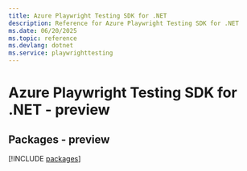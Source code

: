 ```yaml
---
title: Azure Playwright Testing SDK for .NET
description: Reference for Azure Playwright Testing SDK for .NET
ms.date: 06/20/2025
ms.topic: reference
ms.devlang: dotnet
ms.service: playwrighttesting
---
```

# Azure Playwright Testing SDK for .NET - preview
## Packages - preview
[!INCLUDE [packages](playwright-testing-index.md)]